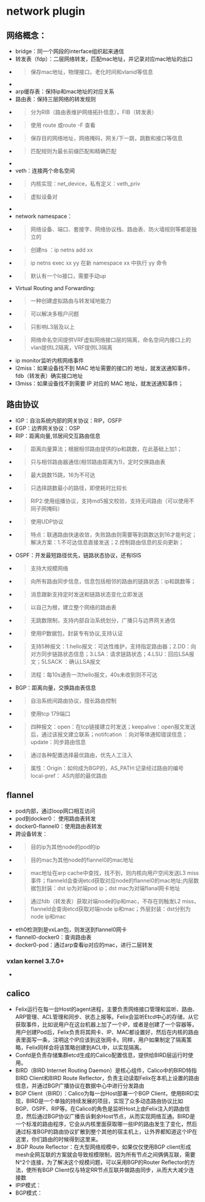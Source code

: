 
# network plugin
## 网络概念：
- bridge：同一个网段的interface组织起来通信
- 转发表（fdp）：二层网络转发，匹配mac地址，并记录对应mac地址的出口
- > 保存mac地址，物理接口，老化时间和vlanid等信息
- 
- arp缓存表：保持ip和mac地址的对应关系
- 路由表：保持三层网络的转发规则
- > 分为RIB（路由表维护网络拓扑信息），FIB（转发表）
- > 使用 route 或route -F 查看
- > 保存目的网络地址，网络掩码，网关/下一跳，跳数和接口等信息
- > 匹配规则为最长前缀匹配和精确匹配
- 
- veth：连接两个命名空间
- > 内核实现：net_device，私有定义：veth_priv
- > 虚拟设备对
- 
- network namespace：
- > 网络设备、端口、套接字、网络协议栈、路由表、防火墙规则等都是独立的
- > 创建ns ：ip netns add xx 
- > ip netns exec xx yy 在新 namespace xx 中执行 yy 命令
- > 默认有一个lo接口，需要手动up
- Virtual Routing and Forwarding:
- > 一种创建虚拟路由与转发域地能力
- > 可以解决多租户问题
- > 只影响L3层及以上
- > 网络命名空间提供VRF虚拟网络接口层的隔离，命名空间内接口上的vlan提供L2隔离，VRF提供L3隔离
- ip monitor监听内核网络事件
- l2miss：如果设备找不到 MAC 地址需要的接口的 地址，就发送通知事件，fdb（转发表）确实接口地址
- l3miss：如果设备找不到需要 IP 对应的 MAC 地址，就发送通知事件；
## 路由协议
- IGP：自治系统内部的网关协议：RIP，OSFP
- EGP：边界网关协议：OSP
- RIP：距离向量,邻居间交互路由信息
- > 距离向量算法；根据相邻路由提供的ip和跳数，在此基础上加1；
- > 只与相邻路由器通信(相邻路由距离为1)，定时交换路由表
- > 最大跳数15跳，16为不可达
- > 只选择跳数最小的路径，即使耗时比较长
- > RIP2:使用组播协议，支持md5报文校验，支持无间路由（可以使用不同子网掩码）
- > 使用UDP协议
- > 特点：联通路由快速收敛，失败路由则需要等到跳数达到16才能判定；解决方案：1.不可达信息直接发送；2.控制路由信息的反向更新；
- OSPF：开发最短路径优先，链路状态协议，还有ISIS
- > 支持大规模网络
- > 向所有路由同步信息，信息包括相邻的路由的链路状态：ip和跳数等；
- > 消息跟新支持定时发送和链路状态变化立即发送
- > 以自己为根，建立整个网络的路由表
- > 无跳数限制，支持内部自治系统划分，广播只与边界网关通信
- > 使用IP数据包，封装专有协议,支持认证
- > 支持5种报文：1.hello报文：可达性维护，支持指定路由器；2.DD：向对方同步链路状态信息；3.LSA：请求链路状态；4.LSU：回应LSA报文；5LSACK ：确认LSA报文
- > 流程：每10s通告一次hello报文，40s未收到则不可达
- BGP：距离向量，交换路由表信息
- > 自治系统间路由协议，擅长路由控制
- > 使用tcp 179端口
- > 四种报文：open：在tcp链接建立时发送；keepalive：open报文发送后，通过该报文建立联系；notifcation ：向对等体通知错误信息；update：同步路由信息
- > 通过各种配置选择最优路由，优先人工注入
- > 属性：Origin：如何成为BGP的，AS_PATH:记录经过路由的编号 local-pref： AS内部的最优路由
## flannel

- pod内部，通过loop网口相互访问
- pod到docker0： 使用路由表转发
- docker0-flannel0：使用路由表转发
- 跨设备转发：
- > 目的ip为其他node的pod的ip
- > 目的mac为其他node的flannel0的mac地址
- > mac地址在arp cache中查找，找不到，则内核向用户空间发送L3 miss事件；flanneld会查询etcd获取对应node的flannel0的mac地址;内层数据包封装：dst ip为对端pod ip；dst mac为对端flanal网卡地址
- > 通过fdb（转发表）获取对端node的ip和mac，不存在则触发L2 miss，flanneld会查询etcd获取对端node ip和mac；外层封装：dst分别为node ip和mac
- eth0检测到是vxLan包，则发送到flannel0网卡
- flannel0-docker0：查询路由表
- docker0-pod：通过arp查看ip对应的mac，进行二层转发
### vxlan kernel 3.7.0+
- 
## calico
- Felix运行在每一台Host的agent进程，主要负责网络接口管理和监听、路由、ARP管理、ACL管理和同步、状态上报等。Felix会监听Etcd中心的存储，从它获取事件，比如说用户在这台机器上加了一个IP，或者是创建了一个容器等，用户创建Pod后，Felix负责将其网卡、IP、MAC都设置好，然后在内核的路由表里面写一条，注明这个IP应该到这张网卡。同样，用户如果制定了隔离策略，Felix同样会将该策略创建到ACL中，以实现隔离。
- Confd是负责存储集群etcd生成的Calico配置信息，提供给BIRD层运行时使用。
- BIRD（BIRD Internet Routing Daemon）是核心组件，Calico中的BIRD特指BIRD Client和BIRD Route Reflector，负责主动读取Felix在本机上设置的路由信息，并通过BGP广播协议在数据中心中进行分发路由
- BGP Client（BIRD）：Calico为每一台Host部署一个BGP Client，使用BIRD实现，BIRD是一个单独的持续发展的项目，实现了众多动态路由协议比如BGP、OSPF、RIP等。在Calico的角色是监听Host上由Felix注入的路由信息，然后通过BGP协议广播告诉剩余Host节点，从而实现网络互通。BIRD是一个标准的路由程序，它会从内核里面获取哪一些IP的路由发生了变化，然后通过标准BGP的路由协议扩散到整个其他的宿主机上，让外界都知道这个IP在这里，你们路由的时候得到这里来。
- .BGP Route Reflector：在大型网络规模中，如果仅仅使用BGP client形成mesh全网互联的方案就会导致规模限制，因为所有节点之间俩俩互联，需要N^2个连接，为了解决这个规模问题，可以采用BGP的Router Reflector的方法，使所有BGP Client仅与特定RR节点互联并做路由同步，从而大大减少连接数
- IPIP模式：
- BGP模式：

